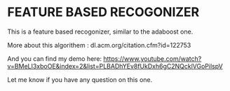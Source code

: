 # FEATURE BASED RECOGONIZER

This is a feature based recogonizer, similar to the adaboost one.

More about this algorithem :
dl.acm.org/citation.cfm?id=122753

And you can find my demo here:
https://www.youtube.com/watch?v=BMeLI3xboOE&index=2&list=PLBADhYEv8fUkDxh6gC2NQcklVGoPilspV

Let me know if you have any question on this one.
